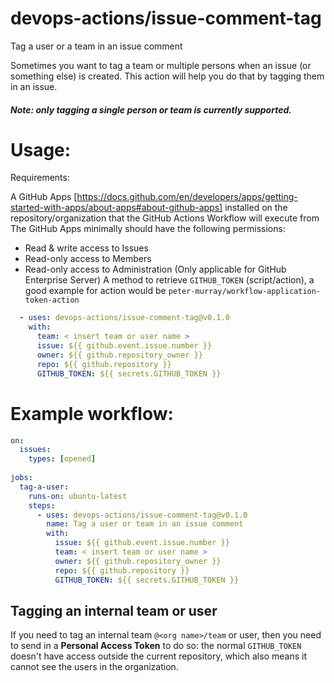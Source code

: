 # devops-actions/issue-comment-tag
Tag a user or a team in an issue comment

Sometimes you want to tag a team or multiple persons when an issue (or something else) is created. This action will help you do that by tagging them in an issue.
##### Note: only tagging a single person or team is currently supported.


# Usage:

Requirements:

A GitHub Apps [https://docs.github.com/en/developers/apps/getting-started-with-apps/about-apps#about-github-apps] installed on the repository/organization that the GitHub Actions Workflow will execute from
The GitHub Apps minimally should have the following permissions:
  - Read & write access to Issues
  - Read-only access to Members
  - Read-only access to Administration (Only applicable for GitHub Enterprise Server)
A method to retrieve `GITHUB_TOKEN` (script/action), a good example for action would be `peter-murray/workflow-application-token-action`

``` yaml
  - uses: devops-actions/issue-comment-tag@v0.1.0
    with:
      team: < insert team or user name >
      issue: ${{ github.event.issue.number }}
      owner: ${{ github.repository_owner }}
      repo: ${{ github.repository }}
      GITHUB_TOKEN: ${{ secrets.GITHUB_TOKEN }}
```

# Example workflow:
``` yaml
on:
  issues:
    types: [opened]
    
jobs:
  tag-a-user:
    runs-on: ubuntu-latest
    steps: 
      - uses: devops-actions/issue-comment-tag@v0.1.0
        name: Tag a user or team in an issue comment
        with: 
          issue: ${{ github.event.issue.number }}
          team: < insert team or user name >
          owner: ${{ github.repository_owner }}
          repo: ${{ github.repository }}
          GITHUB_TOKEN: ${{ secrets.GITHUB_TOKEN }}
```

## Tagging an internal team or user
If you need to tag an internal team `@<org name>/team` or user, then you need to send in a **Personal Access Token** to do so: the normal `GITHUB_TOKEN` doesn't have access outside the current repository, which also means it cannot see the users in the organization.
